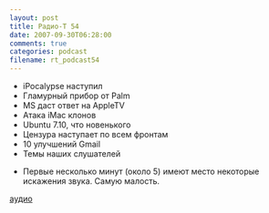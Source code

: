 ```yaml
---
layout: post
title: Радио-T 54
date: 2007-09-30T06:28:00
comments: true
categories: podcast
filename: rt_podcast54
---
```


- iPocalypse наступил
- Гламурный прибор от Palm
- MS даст ответ на AppleTV
- Атака iMac клонов
- Ubuntu 7.10, что новенького
- Цензура наступает по всем фронтам
- 10 улучшений Gmail
- Темы наших слушателей

* Первые несколько минут (около 5) имеют место некоторые искажения звука. Самую малость.

[аудио](http://cdn.radio-t.com/rt_podcast54.mp3)
<audio src="http://cdn.radio-t.com/rt_podcast54.mp3" preload="none"></audio>

